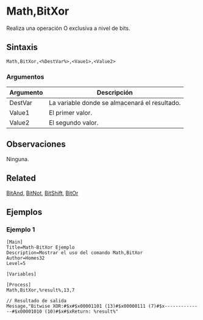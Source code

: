 # Math,BitXor

Realiza una operación O exclusiva a nivel de bits.

## Sintaxis

```pebakery
Math,BitXor,<%DestVar%>,<Vaue1>,<Value2>
```

### Argumentos

| Argumento | Descripción |
| --- | --- |
| DestVar | La variable donde se almacenará el resultado. |
| Value1 | El primer valor. |
| Value2 | El segundo valor. |

## Observaciones

Ninguna.

## Related

[BitAnd](./BoolAnd.md), [BitNot](./BitNot.md), [BitShift](./BitShift.md), [BitOr](./BitOr.md)

## Ejemplos

### Ejemplo 1

```pebakery
[Main]
Title=Math-BitXor Ejemplo
Description=Mostrar el uso del comando Math,BitXor
Author=Homes32
Level=5

[Variables]

[Process]
Math,BitXor,%result%,13,7

// Resultado de salida
Message,"Bitwise XOR:#$x#$x00001101 (13)#$x00000111 (7)#$x--------------#$x00001010 (10)#$x#$xReturn: %result%"
```

